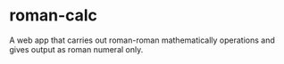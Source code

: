 roman-calc
==========

A web app that carries out roman-roman mathematically operations and gives output as roman numeral only.
